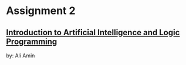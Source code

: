 # Assignment 2

## [Introduction to Artificial Intelligence and Logic Programming](A2_Ali_Amin.ipynb)

by: Ali Amin
